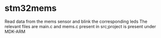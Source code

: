 # stm32mems
Read data from the mems sensor and blink the corresponding leds
The relevant files are main.c and mems.c present in src;project is present under MDK-ARM
